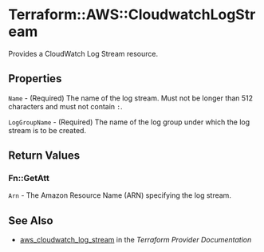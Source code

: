 # Terraform::AWS::CloudwatchLogStream

Provides a CloudWatch Log Stream resource.

## Properties

`Name` - (Required) The name of the log stream. Must not be longer than 512 characters and must not contain `:`.

`LogGroupName` - (Required) The name of the log group under which the log stream is to be created.


## Return Values

### Fn::GetAtt

`Arn` - The Amazon Resource Name (ARN) specifying the log stream.

## See Also

* [aws_cloudwatch_log_stream](https://www.terraform.io/docs/providers/aws/r/cloudwatch_log_stream.html) in the _Terraform Provider Documentation_